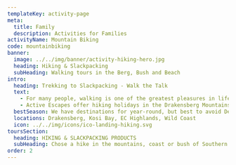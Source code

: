 ```yaml
---
templateKey: activity-page
meta:
  title: Family
  description: Activities for Families
activityName: Mountain Biking
code: mountainbiking
banner:
  image: ../../img/banner/activity-hiking-hero.jpg
  heading: Hiking & Slackpacking
  subHeading: Walking tours in the Berg, Bush and Beach
intro:
  heading: Trekking to Slackpacking - Walk the Talk
  text:
    - For many people, walking is one of the greatest pleasures in life. Being surrounded by natural beauty and hiking with a few close friends and family is a wonderful way to escape the hustle and bustle of city life. In South Africa we are lucky to have a vast range of mountains, valleys, forests and coastlines; which hold incredible hiking, trekking and backpacking opportunities.
    - Active Escapes offer hiking holidays in the Drakensberg Mountains, the KwaZulu-Natal Midlands, the Eastern Cape Highlands, Kosi Bay and along the entire length of the Wild Coast. Whether you're keen to summit lofty peaks with Vultures cruising the thermals, or have your sights set on sandy toe’s and refreshing dips in the sea; Active Escapes will set your feet moving in the right direction.
  bestSeason: We have destinations for year-round, but best to avoid Dec-Jan school holidays
  locations: Drakensberg, Kosi Bay, EC Highlands, Wild Coast
  icon: ../../img/icons/ico-landing-hiking.svg
toursSection:
  heading: HIKING & SLACKPACKING PRODUCTS
  subHeading: Chose a hike in the mountains, coast or bush of Southern Africa
order: 2
---
```

